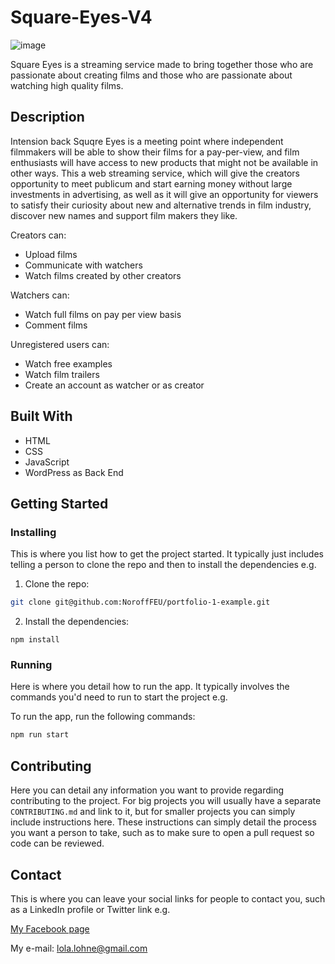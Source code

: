 # Square-Eyes-V4

![image](https://user-images.githubusercontent.com/6870389/194706366-49fa9c3e-7402-4b0c-8867-d79b4b5ae45e.png)


Square Eyes is a streaming service made to bring together those who are passionate about creating films and those who are passionate about watching high quality films.

## Description

Intension back Squqre Eyes is a meeting point where independent filmmakers will be able to show their films for a pay-per-view, and film enthusiasts will have access to new products that might not be available in other ways. This a web streaming service, which will give the creators opportunity to meet publicum and start earning money without large investments in advertising, as well as it will give an opportunity for viewers to satisfy their curiosity about new and alternative trends in film industry, discover new names and support film makers they like.

Creators can:

- Upload films
- Communicate with watchers
- Watch films created by other creators

Watchers can:
- Watch full films on pay per view basis
- Comment films

Unregistered users can:

- Watch free examples
- Watch film trailers
- Create an account as watcher or as creator


## Built With
- HTML
- CSS
- JavaScript
- WordPress as Back End

## Getting Started

### Installing

This is where you list how to get the project started. It typically just includes telling a person to clone the repo and then to install the dependencies e.g.

1. Clone the repo:

```bash
git clone git@github.com:NoroffFEU/portfolio-1-example.git
```

2. Install the dependencies:

```
npm install
```

### Running

Here is where you detail how to run the app. It typically involves the commands you'd need to run to start the project e.g.

To run the app, run the following commands:

```bash
npm run start
```

## Contributing

Here you can detail any information you want to provide regarding contributing to the project. For big projects you will usually have a separate `CONTRIBUTING.md` and link to it, but for smaller projects you can simply include instructions here. These instructions can simply detail the process you want a person to take, such as to make sure to open a pull request so code can be reviewed.

## Contact

This is where you can leave your social links for people to contact you, such as a LinkedIn profile or Twitter link e.g.

[My Facebook page](https://www.facebook.com/lola.lohne)

My e-mail: lola.lohne@gmail.com


